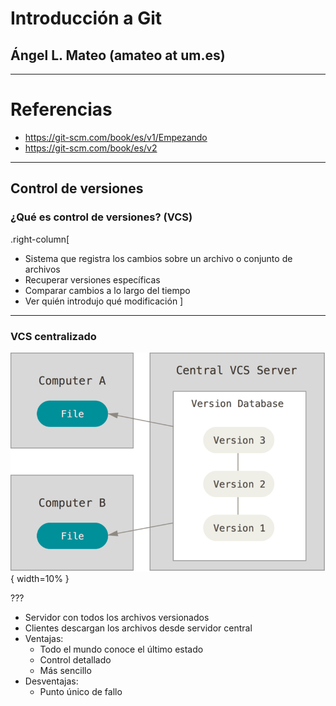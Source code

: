 # Introducción a Git

## Ángel L. Mateo (amateo at um.es)

---

# Referencias

- https://git-scm.com/book/es/v1/Empezando
- https://git-scm.com/book/es/v2

---

## Control de versiones
### ¿Qué es control de versiones? (VCS)

.right-column[
- Sistema que registra los cambios sobre un archivo o conjunto de archivos
- Recuperar versiones específicas
- Comparar cambios a lo largo del tiempo
- Ver quién introdujo qué modificación
]

---

### VCS centralizado

![Control de versiones centralizado](img/centralized.png){ width=10% }

???
- Servidor con todos los archivos versionados
- Clientes descargan los archivos desde servidor central
- Ventajas:
  - Todo el mundo conoce el último estado
  - Control detallado
  - Más sencillo
- Desventajas:
  - Punto único de fallo
